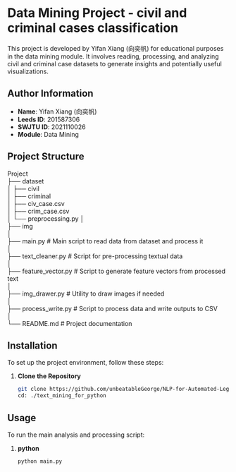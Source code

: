 # Data Mining Project - civil and criminal cases classification

This project is developed by Yifan Xiang (向奕帆) for educational purposes in the data mining module. It involves reading, processing, and analyzing civil and criminal case datasets to generate insights and potentially useful visualizations.

## Author Information

- **Name**: Yifan Xiang (向奕帆)
- **Leeds ID**: 201587306
- **SWJTU ID**: 2021110026
- **Module**: Data Mining

## Project Structure

Project  
├── dataset  
│ ├── civil  
│ ├── criminal  
│ ├── civ_case.csv  
│ ├── crim_case.csv  
│ └── preprocessing.py
│  
├── img  
│  
├── main.py # Main script to read data from dataset and process it  
│  
├── text_cleaner.py # Script for pre-processing textual data  
│  
├── feature_vector.py # Script to generate feature vectors from processed text  
│  
├── img_drawer.py # Utility to draw images if needed  
│  
├── process_write.py # Script to process data and write outputs to CSV  
│  
└── README.md # Project documentation  


## Installation

To set up the project environment, follow these steps:

1. **Clone the Repository**
   ```bash
   git clone https://github.com/unbeatableGeorge/NLP-for-Automated-Legal-Case-Classification/tree/master
   cd: ./text_mining_for_python

## Usage

To run the main analysis and processing script:


1. **python** 
   ```bash
   python main.py

